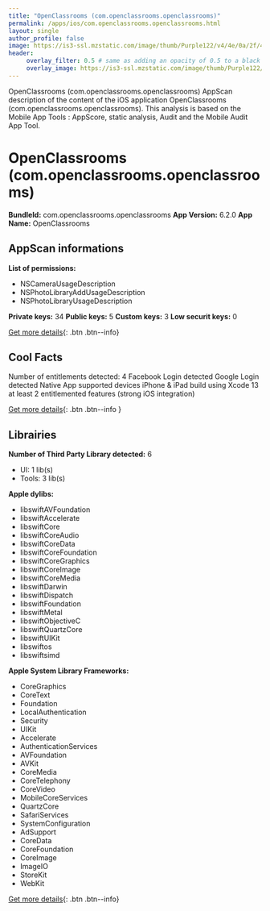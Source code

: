 ```yaml
---
title: "OpenClassrooms (com.openclassrooms.openclassrooms)"
permalink: /apps/ios/com.openclassrooms.openclassrooms.html
layout: single
author_profile: false
image: https://is3-ssl.mzstatic.com/image/thumb/Purple122/v4/4e/0a/2f/4e0a2f56-a829-0fc5-f9da-b0098e5d2d08/AppIcon-1x_U007emarketing-0-6-0-0-85-220.png/512x512bb.jpg
header: 
     overlay_filter: 0.5 # same as adding an opacity of 0.5 to a black background
     overlay_image: https://is3-ssl.mzstatic.com/image/thumb/Purple122/v4/4e/0a/2f/4e0a2f56-a829-0fc5-f9da-b0098e5d2d08/AppIcon-1x_U007emarketing-0-6-0-0-85-220.png/512x512bb.jpg
---
```

OpenClassrooms (com.openclassrooms.openclassrooms) AppScan description of the content of the iOS application OpenClassrooms (com.openclassrooms.openclassrooms). This analysis is based on the Mobile App Tools : AppScore, static analysis, Audit and the Mobile Audit App Tool.

# OpenClassrooms (com.openclassrooms.openclassrooms)

**BundleId:** com.openclassrooms.openclassrooms
**App Version:** 6.2.0
**App Name:** OpenClassrooms


## AppScan informations 

**List of permissions:** 
- NSCameraUsageDescription
- NSPhotoLibraryAddUsageDescription
- NSPhotoLibraryUsageDescription
  
  
**Private keys:** 34
**Public keys:** 5
**Custom keys:** 3
**Low securit keys:** 0
  
[Get more details](/pricing.html){: .btn .btn--info}

## Cool Facts

Number of entitlements detected: 4
Facebook Login detected
Google Login detected
Native App
supported devices iPhone & iPad
build using Xcode 13
at least 2 entitlemented features (strong iOS integration)
  
[Get more details](/pricing.html){: .btn .btn--info }

## Librairies 
**Number of Third Party Library detected:** 6
- UI: 1 lib(s)
- Tools: 3 lib(s)


**Apple dylibs:**
- libswiftAVFoundation
- libswiftAccelerate
- libswiftCore
- libswiftCoreAudio
- libswiftCoreData
- libswiftCoreFoundation
- libswiftCoreGraphics
- libswiftCoreImage
- libswiftCoreMedia
- libswiftDarwin
- libswiftDispatch
- libswiftFoundation
- libswiftMetal
- libswiftObjectiveC
- libswiftQuartzCore
- libswiftUIKit
- libswiftos
- libswiftsimd


**Apple System Library Frameworks:**
- CoreGraphics
- CoreText
- Foundation
- LocalAuthentication
- Security
- UIKit
- Accelerate
- AuthenticationServices
- AVFoundation
- AVKit
- CoreMedia
- CoreTelephony
- CoreVideo
- MobileCoreServices
- QuartzCore
- SafariServices
- SystemConfiguration
- AdSupport
- CoreData
- CoreFoundation
- CoreImage
- ImageIO
- StoreKit
- WebKit


  
[Get more details](/pricing.html){: .btn .btn--info}

